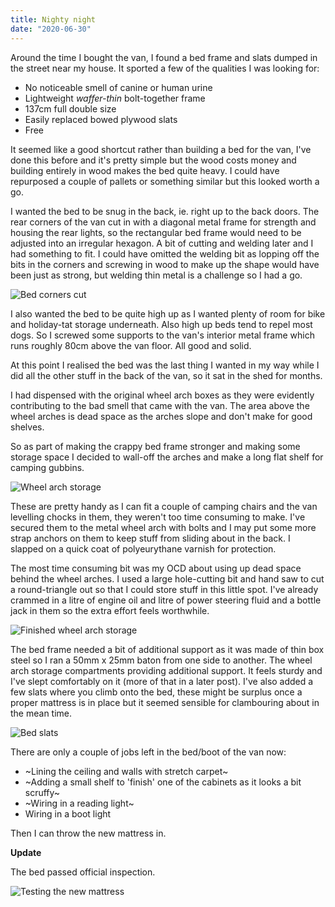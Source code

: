 ```yaml
---
title: Nighty night
date: "2020-06-30"
---
```


Around the time I bought the van, I found a bed frame and slats dumped in the street near my house. It sported a few of the qualities I was looking for:

- No noticeable smell of canine or human urine
- Lightweight _waffer-thin_ bolt-together frame
- 137cm full double size
- Easily replaced bowed plywood slats
- Free

It seemed like a good shortcut rather than building a bed for the van, I've done this before and it's pretty simple but the wood costs money and building entirely in wood makes the bed quite heavy. I could have repurposed a couple of pallets or something similar but this looked worth a go.

I wanted the bed to be snug in the back, ie. right up to the back doors. The rear corners of the van cut in with a diagonal metal frame for strength and housing the rear lights, so the rectangular bed frame would need to be adjusted into an irregular hexagon. A bit of cutting and welding later and I had something to fit. I could have omitted the welding bit as lopping off the bits in the corners and screwing in wood to make up the shape would have been just as strong, but welding thin metal is a challenge so I had a go.

![Bed corners cut](cutting-corners.jpg)

I also wanted the bed to be quite high up as I wanted plenty of room for bike and holiday-tat storage underneath. Also high up beds tend to repel most dogs. So I screwed some supports to the van's interior metal frame which runs roughly 80cm above the van floor. All good and solid.

At this point I realised the bed was the last thing I wanted in my way while I did all the other stuff in the back of the van, so it sat in the shed for months.

I had dispensed with the original wheel arch boxes as they were evidently contributing to the bad smell that came with the van. The area above the wheel arches is dead space as the arches slope and don't make for good shelves.

So as part of making the crappy bed frame stronger and making some storage space I decided to wall-off the arches and make a long flat shelf for camping gubbins.

![Wheel arch storage](wheel-arch-storage.jpg)

These are pretty handy as I can fit a couple of camping chairs and the van levelling chocks in them, they weren't too time consuming to make. I've secured them to the metal wheel arch with bolts and I may put some more strap anchors on them to keep stuff from sliding about in the back. I slapped on a quick coat of polyeurythane varnish for protection.

The most time consuming bit was my OCD about using up dead space behind the wheel arches. I used a large hole-cutting bit and hand saw to cut a round-triangle out so that I could store stuff in this little spot. I've already crammed in a litre of engine oil and litre of power steering fluid and a bottle jack in them so the extra effort feels worthwhile.

![Finished wheel arch storage](finished-wheel-arch-storage.jpg)

The bed frame needed a bit of additional support as it was made of thin box steel so I ran a 50mm x 25mm baton from one side to another. The wheel arch storage compartments providing additional support. It feels sturdy and I've slept comfortably on it (more of that in a later post).
I've also added a few slats where you climb onto the bed, these might be surplus once a proper mattress is in place but it seemed sensible for clambouring about in the mean time.

![Bed slats](bed-slats.jpg)

There are only a couple of jobs left in the bed/boot of the van now:

- ~Lining the ceiling and walls with stretch carpet~
- ~Adding a small shelf to 'finish' one of the cabinets as it looks a bit scruffy~
- ~Wiring in a reading light~
- Wiring in a boot light

Then I can throw the new mattress in.

**Update**

The bed passed official inspection.

![Testing the new mattress](testing-new-mattress.jpg)
